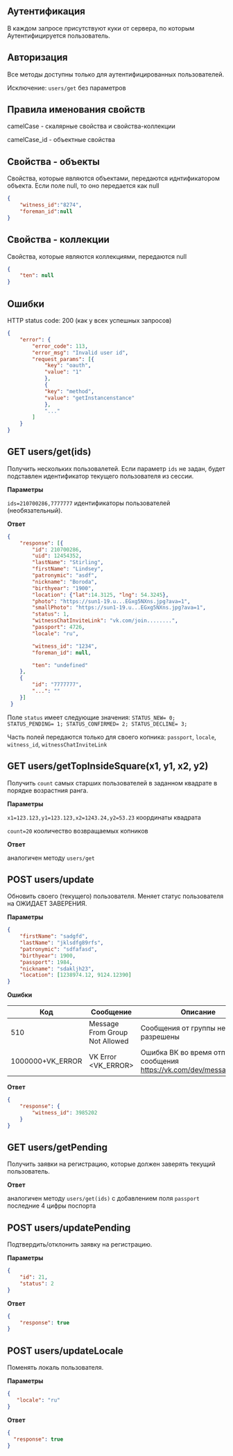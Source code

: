 ## Аутентификация
В каждом запросе присутствуют куки от сервера, по которым Аутентифицируется пользователь.

## Авторизация
Все методы доступны только для аутентифицированных пользователей.

Исключение: ```users/get``` без параметров

## Правила именования свойств
camelCase - скалярные свойства и свойства-коллекции

camelCase_id - объектные свойства

## Свойства - объекты
Свойства, которые являются объектами, передаются иднтификатором объекта. Если поле null, то оно передается как null
```json
{
    "witness_id":"8274",
    "foreman_id":null
}
```
  
## Свойства - коллекции
Свойства, которые являются коллекциями, передаются null
```json
{
    "ten": null
}
```  

## Ошибки
HTTP status code: 200 (как у всех успешных запросов)
```json
{
    "error": {
        "error_code": 113,
        "error_msg": "Invalid user id",
        "request_params": [{
            "key": "oauth",
            "value": "1"
            }, 
            {
            "key": "method",
            "value": "getInstancenstance"
            },
            "..."
        ]
    }
}
```


## GET users/get(ids)

Получить нескольких пользовалетей. Если параметр ```ids``` не задан, будет подставлен идентификатор текущего пользователя из сессии.

__Параметры__
 
```ids=210700286,7777777``` идентификаторы пользователей (необязательный). 

__Ответ__
```json
{
    "response": [{
        "id": 210700286,
        "uid": 12454352,
        "lastName": "Stirling",
        "firstName": "Lindsey",
        "patronymic": "asdf",
        "nickname": "Boroda",
        "birthyear": "1900",
        "location": {"lat":14.3125, "lng": 54.3245},
        "photo": "https://sun1-19.u...EGxg5NXns.jpg?ava=1",
        "smallPhoto": "https://sun1-19.u...EGxg5NXns.jpg?ava=1",
        "status": 1, 
        "witnessChatInviteLink": "vk.com/join........",
        "passport": 4726,
        "locale": "ru",

        "witness_id": "1234",
        "foreman_id": null,

        "ten": "undefined"
    },
    {
        "id": "7777777",
        "...": ""
    }]
 }
 ```
Поле ```status``` имеет следующие значения: ```STATUS_NEW= 0;  STATUS_PENDING= 1; STATUS_CONFIRMED= 2; STATUS_DECLINE= 3;```

Часть полей передаются только для своего копника: ```passport```, ```locale```, ```witness_id```, ```witnessChatInviteLink```

## GET users/getTopInsideSquare(x1, y1, x2, y2)
Получить ```count``` самых старших пользователей в заданном квадрате в порядке возрастния ранга.

__Параметры__

```x1=123.123,y1=123.123,x2=1243.24,y2=53.23``` координаты квадрата

```count=20``` кооличество возвращаемых копников

__Ответ__
 
 аналогичен методу ```users/get```

## POST users/update

Обновить своего (текущего) пользователя. Меняет статус пользователя на ОЖИДАЕТ ЗАВЕРЕНИЯ.

__Параметры__
```json 
{
    "firstName": "sadgfd",
    "lastName": "jklsdfg89rfs",
    "patronymic": "sdfafasd",
    "birthyear": 1900,
    "passport": 1984,
    "nickname": "sdakljh23",
    "location": [1238974.12, 9124.12390]
}
```
__Ошибки__

|Код   |Сообщение   |Описание
|------|------------|--------
|510              |Message From Group Not Allowed  |Сообщения от группы не разрешены
|1000000+VK_ERROR |VK Error <VK_ERROR>             |Ошибка ВК во время отправки сообщения https://vk.com/dev/messages.send

__Ответ__
```json
{
    "response": {
        "witness_id": 3985202
    }
}
```

## GET users/getPending

Получить заявки на регистрацию, которые должен заверять текущий пользователь.

__Ответ__

аналогичен методу ```users/get(ids)``` 
с добавлением поля ```passport``` последние 4 цифры поспорта

## POST users/updatePending

Подтвердить/отклонить заявку на регистрацию.

__Параметры__

```json
{
    "id": 21,
    "status": 2
}
```

__Ответ__

```json
{
    "response": true
}
```

## POST users/updateLocale

Поменять локаль пользователя.

__Параметры__
 
 ```json 
{
    "locale": "ru"
}
```

__Ответ__
```json
{
  "response": true
}
```
